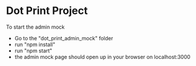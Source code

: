 # Dot Print Project

To start the admin mock
- Go to the "dot_print_admin_mock" folder
- run "npm install"
- run "npm start"
- the admin mock page should open up in your browser on localhost:3000
